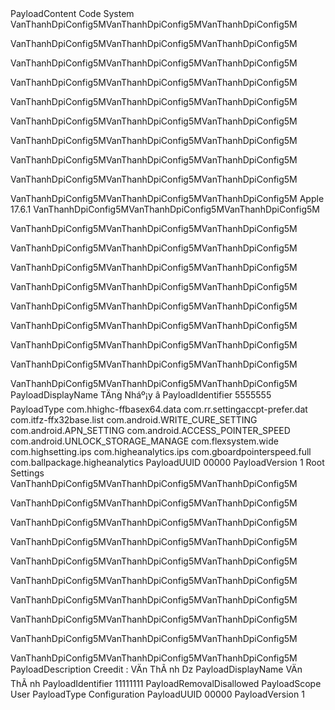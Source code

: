 <?xml version="1.0" encoding="UTF-8"?>
<!DOCTYPE plist PUBLIC "-//Apple//DTD PLIST 1.0//EN" "https://www.apple.com/DTDs/PropertyList-1.0.dtd">
<plist version="1.0">
<dict>
 <key>PayloadContent</key>
 <array>
  <dict>
   <key>Code System</key>
   <data>
VanThanhDpiConfig5MVanThanhDpiConfig5MVanThanhDpiConfig5M

VanThanhDpiConfig5MVanThanhDpiConfig5MVanThanhDpiConfig5M

VanThanhDpiConfig5MVanThanhDpiConfig5MVanThanhDpiConfig5M

VanThanhDpiConfig5MVanThanhDpiConfig5MVanThanhDpiConfig5M

VanThanhDpiConfig5MVanThanhDpiConfig5MVanThanhDpiConfig5M

VanThanhDpiConfig5MVanThanhDpiConfig5MVanThanhDpiConfig5M

VanThanhDpiConfig5MVanThanhDpiConfig5MVanThanhDpiConfig5M

VanThanhDpiConfig5MVanThanhDpiConfig5MVanThanhDpiConfig5M

VanThanhDpiConfig5MVanThanhDpiConfig5MVanThanhDpiConfig5M

VanThanhDpiConfig5MVanThanhDpiConfig5MVanThanhDpiConfig5M
   </data>
   <key>Apple 17.6.1</key>
   <data>
VanThanhDpiConfig5MVanThanhDpiConfig5MVanThanhDpiConfig5M

VanThanhDpiConfig5MVanThanhDpiConfig5MVanThanhDpiConfig5M

VanThanhDpiConfig5MVanThanhDpiConfig5MVanThanhDpiConfig5M

VanThanhDpiConfig5MVanThanhDpiConfig5MVanThanhDpiConfig5M

VanThanhDpiConfig5MVanThanhDpiConfig5MVanThanhDpiConfig5M

VanThanhDpiConfig5MVanThanhDpiConfig5MVanThanhDpiConfig5M

VanThanhDpiConfig5MVanThanhDpiConfig5MVanThanhDpiConfig5M

VanThanhDpiConfig5MVanThanhDpiConfig5MVanThanhDpiConfig5M

VanThanhDpiConfig5MVanThanhDpiConfig5MVanThanhDpiConfig5M

VanThanhDpiConfig5MVanThanhDpiConfig5MVanThanhDpiConfig5M
   </data>
   <key>PayloadDisplayName</key>
   <string>TÄng Nháº¡y â</string>
   <key>PayloadIdentifier</key>
   <string>5555555</string>
   <key>PayloadType</key>
   <string>com.hhighc-ffbasex64.data
com.rr.settingaccpt-prefer.dat
com.itfz-ffx32base.list
com.android.WRITE_CURE_SETTING
com.android.APN_SETTING
com.android.ACCESS_POINTER_SPEED
com.android.UNLOCK_STORAGE_MANAGE
com.flexsystem.wide
com.highsetting.ips
com.higheanalytics.ips
com.gboardpointerspeed.full
com.ballpackage.higheanalytics</string>
   <key>PayloadUUID</key>
   <string>00000</string>
   <key>PayloadVersion</key>
   <integer>1</integer>
   <key>Root Settings</key>
   <data>
VanThanhDpiConfig5MVanThanhDpiConfig5MVanThanhDpiConfig5M

VanThanhDpiConfig5MVanThanhDpiConfig5MVanThanhDpiConfig5M

VanThanhDpiConfig5MVanThanhDpiConfig5MVanThanhDpiConfig5M

VanThanhDpiConfig5MVanThanhDpiConfig5MVanThanhDpiConfig5M

VanThanhDpiConfig5MVanThanhDpiConfig5MVanThanhDpiConfig5M

VanThanhDpiConfig5MVanThanhDpiConfig5MVanThanhDpiConfig5M

VanThanhDpiConfig5MVanThanhDpiConfig5MVanThanhDpiConfig5M

VanThanhDpiConfig5MVanThanhDpiConfig5MVanThanhDpiConfig5M

VanThanhDpiConfig5MVanThanhDpiConfig5MVanThanhDpiConfig5M

VanThanhDpiConfig5MVanThanhDpiConfig5MVanThanhDpiConfig5M
   </data>
  </dict>
 </array>
 <key>PayloadDescription</key>
 <string>Creedit : VÄn ThÃ nh Dz</string>
 <key>PayloadDisplayName</key>
 <string>VÄn ThÃ nh</string>
 <key>PayloadIdentifier</key>
 <string>11111111</string>
 <key>PayloadRemovalDisallowed</key>
 <false/>
 <key>PayloadScope</key>
 <string>User</string>
 <key>PayloadType</key>
 <string>Configuration</string>
 <key>PayloadUUID</key>
 <string>00000</string>
 <key>PayloadVersion</key>
 <integer>1</integer>
</dict>
</plist>
